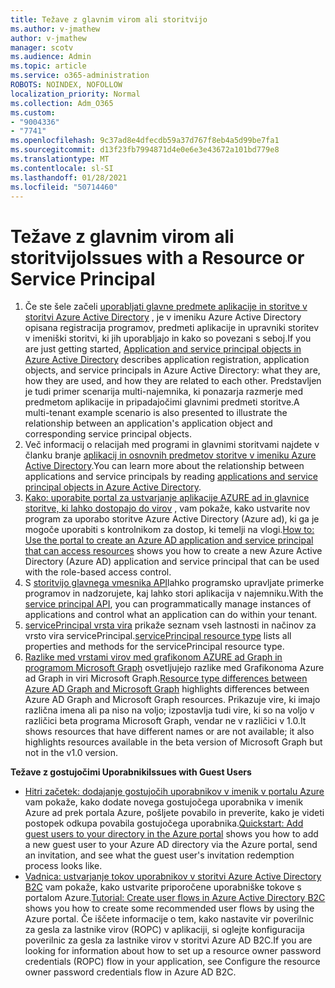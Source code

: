 ```yaml
---
title: Težave z glavnim virom ali storitvijo
ms.author: v-jmathew
author: v-jmathew
manager: scotv
ms.audience: Admin
ms.topic: article
ms.service: o365-administration
ROBOTS: NOINDEX, NOFOLLOW
localization_priority: Normal
ms.collection: Adm_O365
ms.custom:
- "9004336"
- "7741"
ms.openlocfilehash: 9c37ad8e4dfecdb59a37d767f8eb4a5d99be7fa1
ms.sourcegitcommit: d13f23fb7994871d4e0e6e3e43672a101bd779e8
ms.translationtype: MT
ms.contentlocale: sl-SI
ms.lasthandoff: 01/28/2021
ms.locfileid: "50714460"
---
```

# <a name="issues-with-a-resource-or-service-principal"></a><span data-ttu-id="d08ec-102">Težave z glavnim virom ali storitvijo</span><span class="sxs-lookup"><span data-stu-id="d08ec-102">Issues with a Resource or Service Principal</span></span>

1. <span data-ttu-id="d08ec-103">Če ste šele začeli [uporabljati glavne predmete aplikacije in storitve v storitvi Azure Active Directory](https://docs.microsoft.com/azure/active-directory/develop/app-objects-and-service-principals) , je v imeniku Azure Active Directory opisana registracija programov, predmeti aplikacije in upravniki storitev v imeniški storitvi, ki jih uporabljajo in kako so povezani s seboj.</span><span class="sxs-lookup"><span data-stu-id="d08ec-103">If you are just getting started, [Application and service principal objects in Azure Active Directory](https://docs.microsoft.com/azure/active-directory/develop/app-objects-and-service-principals) describes application registration, application objects, and service principals in Azure Active Directory: what they are, how they are used, and how they are related to each other.</span></span> <span data-ttu-id="d08ec-104">Predstavljen je tudi primer scenarija multi-najemnika, ki ponazarja razmerje med predmetom aplikacije in pripadajočimi glavnimi predmeti storitve.</span><span class="sxs-lookup"><span data-stu-id="d08ec-104">A multi-tenant example scenario is also presented to illustrate the relationship between an application's application object and corresponding service principal objects.</span></span>
2. <span data-ttu-id="d08ec-105">Več informacij o relacijah med programi in glavnimi storitvami najdete v članku branje [aplikacij in osnovnih predmetov storitve v imeniku Azure Active Directory](https://docs.microsoft.com/azure/active-directory/develop/app-objects-and-service-principals).</span><span class="sxs-lookup"><span data-stu-id="d08ec-105">You can learn more about the relationship between applications and service principals by reading [applications and service principal objects in Azure Active Directory](https://docs.microsoft.com/azure/active-directory/develop/app-objects-and-service-principals).</span></span>
3. <span data-ttu-id="d08ec-106">[Kako: uporabite portal za ustvarjanje aplikacije AZURE ad in glavnice storitve, ki lahko dostopajo do virov](https://docs.microsoft.com/azure/active-directory/develop/howto-create-service-principal-portal) , vam pokaže, kako ustvarite nov program za uporabo storitve Azure Active Directory (Azure ad), ki ga je mogoče uporabiti s kontrolnikom za dostop, ki temelji na vlogi.</span><span class="sxs-lookup"><span data-stu-id="d08ec-106">[How to: Use the portal to create an Azure AD application and service principal that can access resources](https://docs.microsoft.com/azure/active-directory/develop/howto-create-service-principal-portal) shows you how to create a new Azure Active Directory (Azure AD) application and service principal that can be used with the role-based access control.</span></span>
4. <span data-ttu-id="d08ec-107">S [storitvijo glavnega vmesnika API](https://docs.microsoft.com/graph/api/resources/serviceprincipal)lahko programsko upravljate primerke programov in nadzorujete, kaj lahko stori aplikacija v najemniku.</span><span class="sxs-lookup"><span data-stu-id="d08ec-107">With the [service principal API](https://docs.microsoft.com/graph/api/resources/serviceprincipal), you can programmatically manage instances of applications and control what an application can do within your tenant.</span></span>
5. <span data-ttu-id="d08ec-108">[servicePrincipal vrsta vira](https://docs.microsoft.com/graph/api/resources/serviceprincipal) prikaže seznam vseh lastnosti in načinov za vrsto vira servicePrincipal.</span><span class="sxs-lookup"><span data-stu-id="d08ec-108">[servicePrincipal resource type](https://docs.microsoft.com/graph/api/resources/serviceprincipal) lists all properties and methods for the servicePrincipal resource type.</span></span>
6. <span data-ttu-id="d08ec-109">[Razlike med vrstami virov med grafikonom AZURE ad Graph in programom Microsoft Graph](https://docs.microsoft.com/graph/migrate-azure-ad-graph-resource-differences) osvetljujejo razlike med Grafikonoma Azure ad Graph in viri Microsoft Graph.</span><span class="sxs-lookup"><span data-stu-id="d08ec-109">[Resource type differences between Azure AD Graph and Microsoft Graph](https://docs.microsoft.com/graph/migrate-azure-ad-graph-resource-differences) highlights differences between Azure AD Graph and Microsoft Graph resources.</span></span> <span data-ttu-id="d08ec-110">Prikazuje vire, ki imajo različna imena ali pa niso na voljo; izpostavlja tudi vire, ki so na voljo v različici beta programa Microsoft Graph, vendar ne v različici v 1.0.</span><span class="sxs-lookup"><span data-stu-id="d08ec-110">It shows resources that have different names or are not available; it also highlights resources available in the beta version of Microsoft Graph but not in the v1.0 version.</span></span>

<span data-ttu-id="d08ec-111">**Težave z gostujočimi Uporabniki**</span><span class="sxs-lookup"><span data-stu-id="d08ec-111">**Issues with Guest Users**</span></span>

- <span data-ttu-id="d08ec-112">[Hitri začetek: dodajanje gostujočih uporabnikov v imenik v portalu Azure](https://docs.microsoft.com/azure/active-directory/external-identities/b2b-quickstart-add-guest-users-portal#prerequisites) vam pokaže, kako dodate novega gostujočega uporabnika v imenik Azure ad prek portala Azure, pošljete povabilo in preverite, kako je videti postopek odkupa povabila gostujočega uporabnika.</span><span class="sxs-lookup"><span data-stu-id="d08ec-112">[Quickstart: Add guest users to your directory in the Azure portal](https://docs.microsoft.com/azure/active-directory/external-identities/b2b-quickstart-add-guest-users-portal#prerequisites) shows you how to add a new guest user to your Azure AD directory via the Azure portal, send an invitation, and see what the guest user's invitation redemption process looks like.</span></span>
- <span data-ttu-id="d08ec-113">[Vadnica: ustvarjanje tokov uporabnikov v storitvi Azure Active Directory B2C](https://docs.microsoft.com/azure/active-directory-b2c/tutorial-create-user-flows) vam pokaže, kako ustvarite priporočene uporabniške tokove s portalom Azure.</span><span class="sxs-lookup"><span data-stu-id="d08ec-113">[Tutorial: Create user flows in Azure Active Directory B2C](https://docs.microsoft.com/azure/active-directory-b2c/tutorial-create-user-flows) shows you how to create some recommended user flows by using the Azure portal.</span></span> <span data-ttu-id="d08ec-114">Če iščete informacije o tem, kako nastavite vir poverilnic za gesla za lastnike virov (ROPC) v aplikaciji, si oglejte konfiguracija poverilnic za gesla za lastnike virov v storitvi Azure AD B2C.</span><span class="sxs-lookup"><span data-stu-id="d08ec-114">If you are looking for information about how to set up a resource owner password credentials (ROPC) flow in your application, see Configure the resource owner password credentials flow in Azure AD B2C.</span></span>
